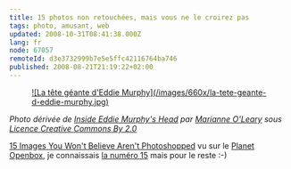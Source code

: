 ```yaml
---
title: 15 photos non retouchées, mais vous ne le croirez pas
tags: photo, amusant, web
updated: 2008-10-31T08:41:38.000Z
lang: fr
node: 67057
remoteId: d3e3732999b7e5e5ffc42116764ba746
published: 2008-08-21T21:19:22+02:00
---
```

<figure class="object-center"><a href="/images/la-tete-geante-d-eddie-murphy.jpg">![La tête géante d'Eddie Murphy](/images/660x/la-tete-geante-d-eddie-murphy.jpg)
</a></figure>


*Photo dérivée de [Inside Eddie Murphy's Head](http://www.flickr.com/photos/marianne_oleary/2640958492/) par [Marianne O'Leary](http://www.flickr.com/photos/marianne_oleary/) sous [Licence Creative Commons By 2.0](http://creativecommons.org/licenses/by/2.0/deed.fr)*


[15 Images You Won't Believe Aren't Photoshopped](http://www.cracked.com/article_16556_15-images-you-wont-believe-arent-photoshopped.html) vu sur le [Planet Openbox](http://planetob.openmonkey.com/), je connaissais [la numéro 15](/post/une-photo-vraiment-impressionnante) mais pour le reste :-)

